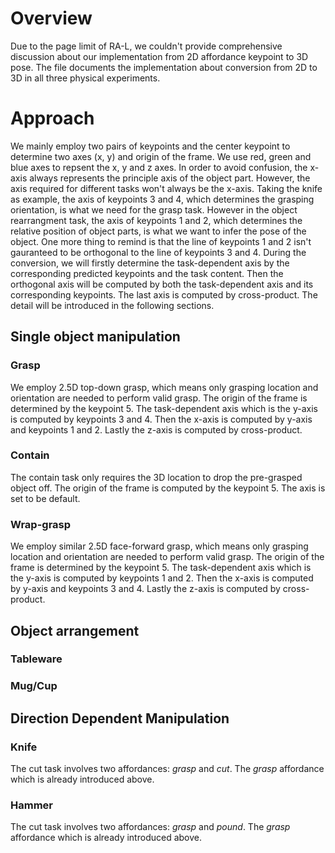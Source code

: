 # Overview
Due to the page limit of RA-L, we couldn't provide comprehensive discussion about our implementation from 2D affordance keypoint to 3D pose. The file documents 
the implementation about conversion from 2D to 3D in all three physical experiments.

# Approach
We mainly employ two pairs of keypoints and the center keypoint to determine two axes (x, y) and origin of the frame. We use red, green and blue
axes to repsent the x, y and z axes. In order to avoid confusion,
the x-axis always represents the principle axis of the object part. However, the axis required for different tasks won't always be the x-axis.
Taking the knife as example, the axis of keypoints 3 and 4, which determines the grasping orientation, is what we need for the grasp task. 
However in the object rearrangment task, the axis of keypoints 1 and 2, which determines the relative position of object parts, is what we want to infer the pose of the object. 
One more thing to remind is that the line of keypoints 1 and 2 isn't gauranteed to be orthogonal to the line of keypoints 3 and 4. During the conversion, we will firstly
determine the task-dependent axis by the corresponding predicted keypoints and the task content. Then the orthogonal axis will be computed by both the task-dependent axis and
its corresponding keypoints. The last axis is computed by cross-product. 
The detail will be introduced in the following sections.

## Single object manipulation

### Grasp
We employ 2.5D top-down grasp, which means only grasping location and orientation are needed to perform valid grasp. 
The origin of the frame is determined by the keypoint 5. The task-dependent axis which is the y-axis is computed by keypoints 3 and 4. 
Then the x-axis is computed by y-axis and keypoints 1 and 2. Lastly the z-axis is computed by cross-product.

### Contain
The contain task only requires the 3D location to drop the pre-grasped object off. The origin of the frame is computed by the keypoint 5. The axis is set to be default.


### Wrap-grasp
We employ similar 2.5D face-forward grasp, which means only grasping location and orientation are needed to perform valid grasp. 
The origin of the frame is determined by the keypoint 5. The task-dependent axis which is the y-axis is computed by keypoints 1 and 2. 
Then the x-axis is computed by y-axis and keypoints 3 and 4. Lastly the z-axis is computed by cross-product.

## Object arrangement

### Tableware


### Mug/Cup

## Direction Dependent Manipulation

### Knife
The cut task involves two affordances: _grasp_ and _cut_. The _grasp_ affordance which is already introduced above.

### Hammer
The cut task involves two affordances: _grasp_ and _pound_. The _grasp_ affordance which is already introduced above.
